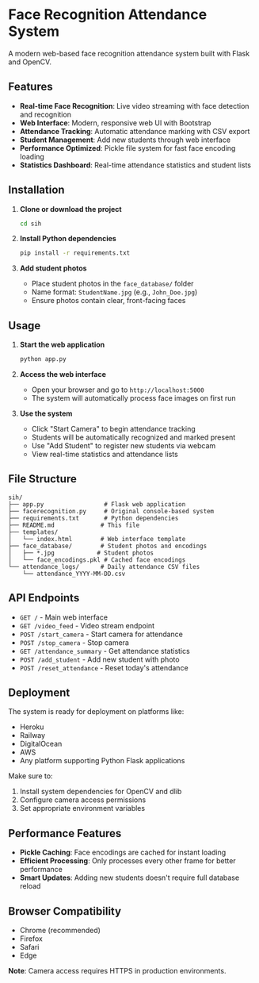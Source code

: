 # Face Recognition Attendance System

A modern web-based face recognition attendance system built with Flask and OpenCV.

## Features

- **Real-time Face Recognition**: Live video streaming with face detection and recognition
- **Web Interface**: Modern, responsive web UI with Bootstrap
- **Attendance Tracking**: Automatic attendance marking with CSV export
- **Student Management**: Add new students through web interface
- **Performance Optimized**: Pickle file system for fast face encoding loading
- **Statistics Dashboard**: Real-time attendance statistics and student lists

## Installation

1. **Clone or download the project**
   ```bash
   cd sih
   ```

2. **Install Python dependencies**
   ```bash
   pip install -r requirements.txt
   ```

3. **Add student photos**
   - Place student photos in the `face_database/` folder
   - Name format: `StudentName.jpg` (e.g., `John_Doe.jpg`)
   - Ensure photos contain clear, front-facing faces

## Usage

1. **Start the web application**
   ```bash
   python app.py
   ```

2. **Access the web interface**
   - Open your browser and go to `http://localhost:5000`
   - The system will automatically process face images on first run

3. **Use the system**
   - Click "Start Camera" to begin attendance tracking
   - Students will be automatically recognized and marked present
   - Use "Add Student" to register new students via webcam
   - View real-time statistics and attendance lists

## File Structure

```
sih/
├── app.py                 # Flask web application
├── facerecognition.py     # Original console-based system
├── requirements.txt       # Python dependencies
├── README.md             # This file
├── templates/
│   └── index.html        # Web interface template
├── face_database/        # Student photos and encodings
│   ├── *.jpg            # Student photos
│   └── face_encodings.pkl # Cached face encodings
└── attendance_logs/      # Daily attendance CSV files
    └── attendance_YYYY-MM-DD.csv
```

## API Endpoints

- `GET /` - Main web interface
- `GET /video_feed` - Video stream endpoint
- `POST /start_camera` - Start camera for attendance
- `POST /stop_camera` - Stop camera
- `GET /attendance_summary` - Get attendance statistics
- `POST /add_student` - Add new student with photo
- `POST /reset_attendance` - Reset today's attendance

## Deployment

The system is ready for deployment on platforms like:
- Heroku
- Railway
- DigitalOcean
- AWS
- Any platform supporting Python Flask applications

Make sure to:
1. Install system dependencies for OpenCV and dlib
2. Configure camera access permissions
3. Set appropriate environment variables

## Performance Features

- **Pickle Caching**: Face encodings are cached for instant loading
- **Efficient Processing**: Only processes every other frame for better performance
- **Smart Updates**: Adding new students doesn't require full database reload

## Browser Compatibility

- Chrome (recommended)
- Firefox
- Safari
- Edge

**Note**: Camera access requires HTTPS in production environments.
